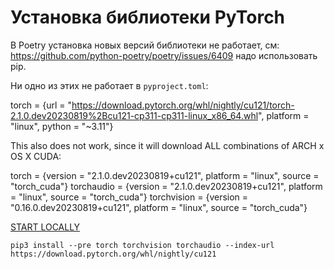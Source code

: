 # Установка библиотеки PyTorch

В Poetry установка новых версий библиотеки не работает, см:
https://github.com/python-poetry/poetry/issues/6409
надо использовать pip.

Ни одно из этих не работает в `pyproject.toml`: 

torch = {url = "https://download.pytorch.org/whl/nightly/cu121/torch-2.1.0.dev20230819%2Bcu121-cp311-cp311-linux_x86_64.whl", platform = "linux", python = "~3.11"}

This also does not work, since it will download ALL combinations of ARCH x OS X CUDA:

torch = {version = "2.1.0.dev20230819+cu121", platform = "linux", source = "torch_cuda"}
torchaudio = {version = "2.1.0.dev20230819+cu121", platform = "linux", source = "torch_cuda"}
torchvision = {version = "0.16.0.dev20230819+cu121", platform = "linux", source = "torch_cuda"}

[START LOCALLY](https://pytorch.org/get-started/locally/)

```shell
pip3 install --pre torch torchvision torchaudio --index-url https://download.pytorch.org/whl/nightly/cu121
```